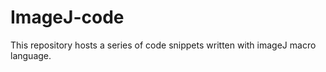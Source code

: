 ImageJ-code
===========
This repository hosts a series of code snippets written with imageJ macro language.
